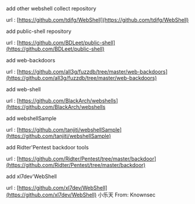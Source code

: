 add other webshell collect repository

url : [https://github.com/tdifg/WebShell](https://github.com/tdifg/WebShell)

add public-shell repository

url : [https://github.com/BDLeet/public-shell](https://github.com/BDLeet/public-shell)

add web-backdoors

url : [https://github.com/all3g/fuzzdb/tree/master/web-backdoors](https://github.com/all3g/fuzzdb/tree/master/web-backdoors)

add web-shell

url : [https://github.com/BlackArch/webshells](https://github.com/BlackArch/webshells

add webshellSample

url : [https://github.com/tanjiti/webshellSample](https://github.com/tanjiti/webshellSample)

add Ridter'Pentest backdoor tools

url : [https://github.com/Ridter/Pentest/tree/master/backdoor](https://github.com/Ridter/Pentest/tree/master/backdoor)

add xl7dev'WebShell

url : [https://github.com/xl7dev/WebShell](https://github.com/xl7dev/WebShell)  小乐天 From: Knownsec
